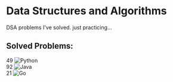 # Data Structures and Algorithms
DSA problems I've solved. just practicing...

## Solved Problems:
49 ![Python](https://img.shields.io/badge/python-3670A0?style=for-the-badge&logo=python&logoColor=ffdd54) \
92 ![Java](https://img.shields.io/badge/java-%23ED8B00.svg?style=for-the-badge&logo=openjdk&logoColor=white) \
21 ![Go](https://img.shields.io/badge/go-%2300ADD8.svg?style=for-the-badge&logo=go&logoColor=white)


